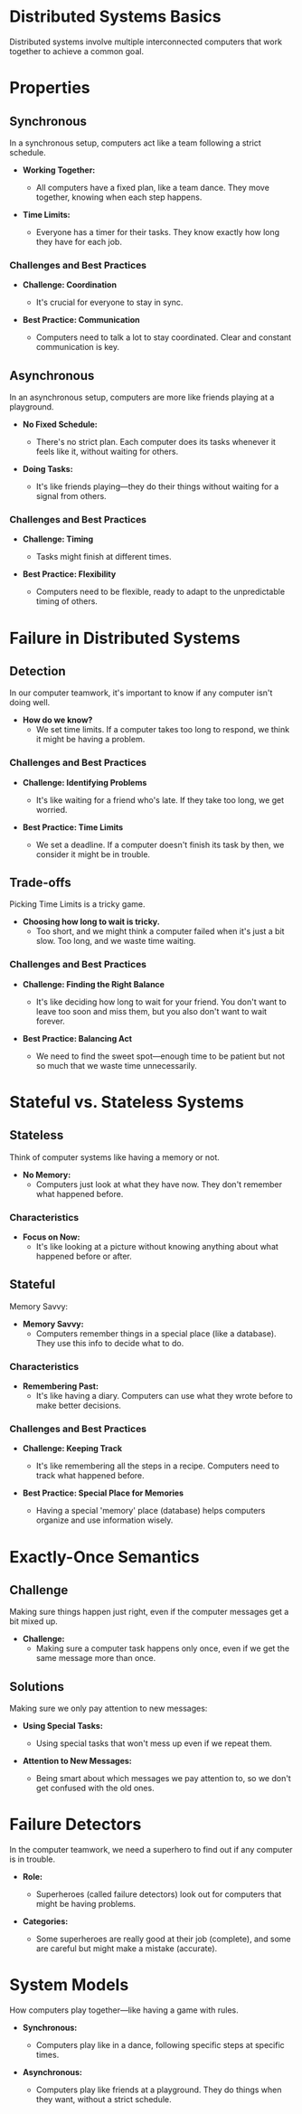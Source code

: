 # Distributed Systems Basics

Distributed systems involve multiple interconnected computers that work together to achieve a common goal.

# Properties

## Synchronous

In a synchronous setup, computers act like a team following a strict schedule.

- **Working Together:**
  - All computers have a fixed plan, like a team dance. They move together, knowing when each step happens.

- **Time Limits:**
  - Everyone has a timer for their tasks. They know exactly how long they have for each job.

### Challenges and Best Practices

- **Challenge: Coordination**
  - It's crucial for everyone to stay in sync.
  
- **Best Practice: Communication**
  - Computers need to talk a lot to stay coordinated. Clear and constant communication is key.

## Asynchronous

In an asynchronous setup, computers are more like friends playing at a playground.

- **No Fixed Schedule:**
  - There's no strict plan. Each computer does its tasks whenever it feels like it, without waiting for others.

- **Doing Tasks:**
  - It's like friends playing—they do their things without waiting for a signal from others.

### Challenges and Best Practices

- **Challenge: Timing**
  - Tasks might finish at different times.
  
- **Best Practice: Flexibility**
  - Computers need to be flexible, ready to adapt to the unpredictable timing of others.


# Failure in Distributed Systems

## Detection

In our computer teamwork, it's important to know if any computer isn't doing well.

- **How do we know?**
  - We set time limits. If a computer takes too long to respond, we think it might be having a problem.

### Challenges and Best Practices

- **Challenge: Identifying Problems**
  - It's like waiting for a friend who's late. If they take too long, we get worried.

- **Best Practice: Time Limits**
  - We set a deadline. If a computer doesn't finish its task by then, we consider it might be in trouble.

## Trade-offs

Picking Time Limits is a tricky game.

- **Choosing how long to wait is tricky.**
  - Too short, and we might think a computer failed when it's just a bit slow. Too long, and we waste time waiting.

### Challenges and Best Practices

- **Challenge: Finding the Right Balance**
  - It's like deciding how long to wait for your friend. You don't want to leave too soon and miss them, but you also don't want to wait forever.

- **Best Practice: Balancing Act**
  - We need to find the sweet spot—enough time to be patient but not so much that we waste time unnecessarily.


# Stateful vs. Stateless Systems

## Stateless

Think of computer systems like having a memory or not.

- **No Memory:**
  - Computers just look at what they have now. They don't remember what happened before.

### Characteristics

- **Focus on Now:**
  - It's like looking at a picture without knowing anything about what happened before or after.

## Stateful

Memory Savvy:

- **Memory Savvy:**
  - Computers remember things in a special place (like a database). They use this info to decide what to do.

### Characteristics

- **Remembering Past:**
  - It's like having a diary. Computers can use what they wrote before to make better decisions.

### Challenges and Best Practices

- **Challenge: Keeping Track**
  - It's like remembering all the steps in a recipe. Computers need to track what happened before.

- **Best Practice: Special Place for Memories**
  - Having a special 'memory' place (database) helps computers organize and use information wisely.


# Exactly-Once Semantics

## Challenge

Making sure things happen just right, even if the computer messages get a bit mixed up.

- **Challenge:**
  - Making sure a computer task happens only once, even if we get the same message more than once.

## Solutions

Making sure we only pay attention to new messages:

- **Using Special Tasks:**
  - Using special tasks that won't mess up even if we repeat them.
  
- **Attention to New Messages:**
  - Being smart about which messages we pay attention to, so we don't get confused with the old ones.


# Failure Detectors

In the computer teamwork, we need a superhero to find out if any computer is in trouble.

- **Role:**
  - Superheroes (called failure detectors) look out for computers that might be having problems.

- **Categories:**
  - Some superheroes are really good at their job (complete), and some are careful but might make a mistake (accurate).

# System Models

How computers play together—like having a game with rules.

- **Synchronous:**
  - Computers play like in a dance, following specific steps at specific times.

- **Asynchronous:**
  - Computers play like friends at a playground. They do things when they want, without a strict schedule.
